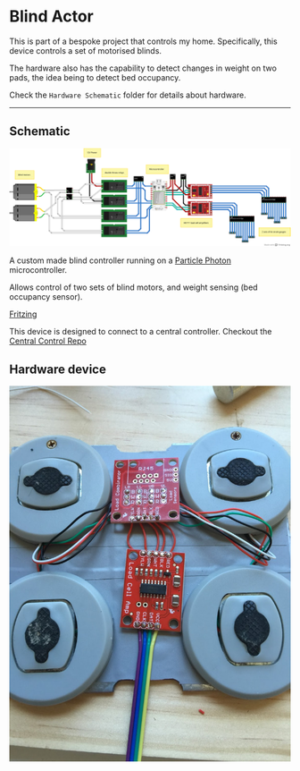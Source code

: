 Blind Actor
===================

This is part of a bespoke project that controls my home. Specifically, this device controls a set of motorised blinds. 

The hardware also has the capability to detect changes in weight on two pads, the idea being to detect bed occupancy.

Check the `Hardware Schematic` folder for details about hardware.
   

----------


Schematic
-------------


![Schematic](https://raw.githubusercontent.com/dermotos/blind-actor/master/Hardware%20Schematic/schematic.png)

A custom made blind controller running on a [Particle Photon](https://particle.io) microcontroller.

Allows control of two sets of blind motors, and weight sensing (bed occupancy sensor).

[Fritzing](http://github.com/dermotos/blind-actor/Hardware%20Schematic/schematic.fzz)

This device is designed to connect to a central controller. Checkout the [Central Control Repo](http://github.com/dermotos/central)


Hardware device
-------------

![Weight sensing pad](https://raw.githubusercontent.com/dermotos/blind-actor/master/img/weight-sensing-pad.jpg)



